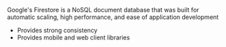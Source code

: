 Google's Firestore is a NoSQL document database that was built for automatic scaling, high performance, and ease of application development

* Provides strong consistency
* Provides mobile and web client libraries
